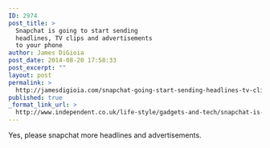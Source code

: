 ```yaml
---
ID: 2974
post_title: >
  Snapchat is going to start sending
  headlines, TV clips and advertisements
  to your phone
author: James DiGioia
post_date: 2014-08-20 17:58:33
post_excerpt: ""
layout: post
permalink: >
  http://jamesdigioia.com/snapchat-going-start-sending-headlines-tv-clips-advertisements-phone/
published: true
_format_link_url: >
  http://www.independent.co.uk/life-style/gadgets-and-tech/snapchat-is-going-to-start-sending-headlines-tv-clips-and-advertisements-to-your-phone-9680135.html
---
```

Yes, please snapchat more headlines and advertisements.